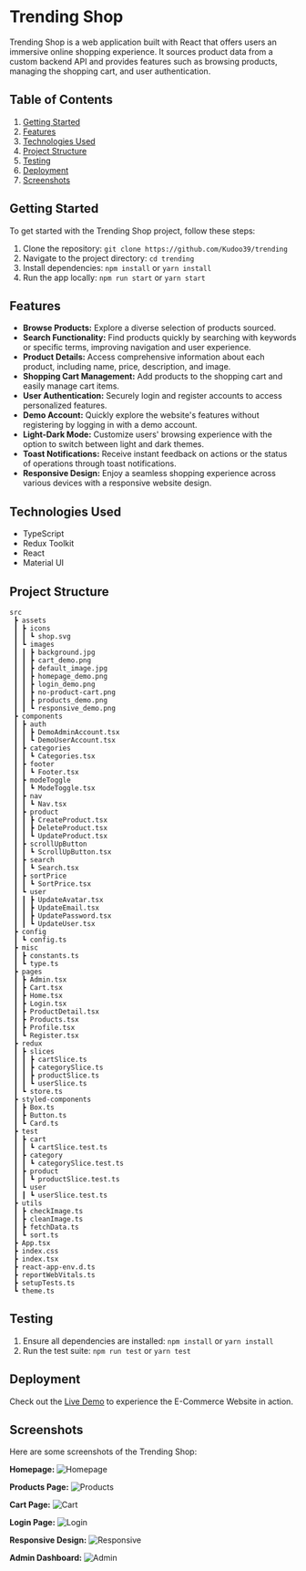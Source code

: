 # Trending Shop

Trending Shop is a web application built with React that offers users an immersive online shopping experience. It sources product data from a custom backend API and provides features such as browsing products, managing the shopping cart, and user authentication.

## Table of Contents

1. [Getting Started](#getting-started)
2. [Features](#features)
3. [Technologies Used](#technologies-used)
4. [Project Structure](#project-structure)
5. [Testing](#testing)
6. [Deployment](#deployment)
7. [Screenshots](#screenshots)

## Getting Started

To get started with the Trending Shop project, follow these steps:

1. Clone the repository: `git clone https://github.com/Kudoo39/trending`
2. Navigate to the project directory: `cd trending`
3. Install dependencies: `npm install` or `yarn install`
4. Run the app locally: `npm run start` or `yarn start`

## Features

- **Browse Products:** Explore a diverse selection of products sourced.
- **Search Functionality:** Find products quickly by searching with keywords or specific terms, improving navigation and user experience.
- **Product Details:** Access comprehensive information about each product, including name, price, description, and image.
- **Shopping Cart Management:** Add products to the shopping cart and easily manage cart items.
- **User Authentication:** Securely login and register accounts to access personalized features.
- **Demo Account:** Quickly explore the website's features without registering by logging in with a demo account.
- **Light-Dark Mode:** Customize users' browsing experience with the option to switch between light and dark themes.
- **Toast Notifications:** Receive instant feedback on actions or the status of operations through toast notifications.
- **Responsive Design:** Enjoy a seamless shopping experience across various devices with a responsive website design.

## Technologies Used

- TypeScript
- Redux Toolkit
- React
- Material UI

## Project Structure

```
src
 ┣ assets
 ┃ ┣ icons
 ┃ ┃ ┗ shop.svg
 ┃ ┗ images
 ┃ ┃ ┣ background.jpg
 ┃ ┃ ┣ cart_demo.png
 ┃ ┃ ┣ default_image.jpg
 ┃ ┃ ┣ homepage_demo.png
 ┃ ┃ ┣ login_demo.png
 ┃ ┃ ┣ no-product-cart.png
 ┃ ┃ ┣ products_demo.png
 ┃ ┃ ┗ responsive_demo.png
 ┣ components
 ┃ ┣ auth
 ┃ ┃ ┣ DemoAdminAccount.tsx
 ┃ ┃ ┗ DemoUserAccount.tsx
 ┃ ┣ categories
 ┃ ┃ ┗ Categories.tsx
 ┃ ┣ footer
 ┃ ┃ ┗ Footer.tsx
 ┃ ┣ modeToggle
 ┃ ┃ ┗ ModeToggle.tsx
 ┃ ┣ nav
 ┃ ┃ ┗ Nav.tsx
 ┃ ┣ product
 ┃ ┃ ┣ CreateProduct.tsx
 ┃ ┃ ┣ DeleteProduct.tsx
 ┃ ┃ ┗ UpdateProduct.tsx
 ┃ ┣ scrollUpButton
 ┃ ┃ ┗ ScrollUpButton.tsx
 ┃ ┣ search
 ┃ ┃ ┗ Search.tsx
 ┃ ┣ sortPrice
 ┃ ┃ ┗ SortPrice.tsx
 ┃ ┗ user
 ┃ ┃ ┣ UpdateAvatar.tsx
 ┃ ┃ ┣ UpdateEmail.tsx
 ┃ ┃ ┣ UpdatePassword.tsx
 ┃ ┃ ┗ UpdateUser.tsx
 ┣ config
 ┃ ┗ config.ts
 ┣ misc
 ┃ ┣ constants.ts
 ┃ ┗ type.ts
 ┣ pages
 ┃ ┣ Admin.tsx
 ┃ ┣ Cart.tsx
 ┃ ┣ Home.tsx
 ┃ ┣ Login.tsx
 ┃ ┣ ProductDetail.tsx
 ┃ ┣ Products.tsx
 ┃ ┣ Profile.tsx
 ┃ ┗ Register.tsx
 ┣ redux
 ┃ ┣ slices
 ┃ ┃ ┣ cartSlice.ts
 ┃ ┃ ┣ categorySlice.ts
 ┃ ┃ ┣ productSlice.ts
 ┃ ┃ ┗ userSlice.ts
 ┃ ┗ store.ts
 ┣ styled-components
 ┃ ┣ Box.ts
 ┃ ┣ Button.ts
 ┃ ┗ Card.ts
 ┣ test
 ┃ ┣ cart
 ┃ ┃ ┗ cartSlice.test.ts
 ┃ ┣ category
 ┃ ┃ ┗ categorySlice.test.ts
 ┃ ┣ product
 ┃ ┃ ┗ productSlice.test.ts
 ┃ ┗ user
 ┃ ┃ ┗ userSlice.test.ts
 ┣ utils
 ┃ ┣ checkImage.ts
 ┃ ┣ cleanImage.ts
 ┃ ┣ fetchData.ts
 ┃ ┗ sort.ts
 ┣ App.tsx
 ┣ index.css
 ┣ index.tsx
 ┣ react-app-env.d.ts
 ┣ reportWebVitals.ts
 ┣ setupTests.ts
 ┗ theme.ts
```

## Testing

1. Ensure all dependencies are installed: `npm install` or `yarn install`
2. Run the test suite: `npm run test` or `yarn test`

## Deployment

Check out the [Live Demo](https://integrify-trending.netlify.app/) to experience the E-Commerce Website in action.

## Screenshots

Here are some screenshots of the Trending Shop:

**Homepage:**
![Homepage](src/assets/images/homepage_demo.png)

**Products Page:**
![Products](src/assets/images/products_demo.png)

**Cart Page:**
![Cart](src/assets/images/cart_demo.png)

**Login Page:**
![Login](src/assets/images/login_demo.png)

**Responsive Design:**
![Responsive](src/assets/images/responsive_demo.png)

**Admin Dashboard:**
![Admin](src/assets/images/admin_dashboard.png)
